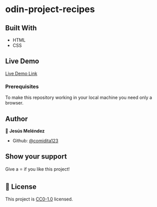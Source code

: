 # odin-project-recipes

## Built With

- HTML
- CSS

## Live Demo

[Live Demo Link](https://comidita123.github.io/odin-project-recipes/)

### Prerequisites
To make this repository working in your local machine you need only a browser.

## Author

👤 **Jesús Meléndez**

- Github: [@comidita123](https://github.com/comidita123)

## Show your support

Give a ⭐️ if you like this project!

## 📝 License

This project is [CC0-1.0](LICENSE) licensed.